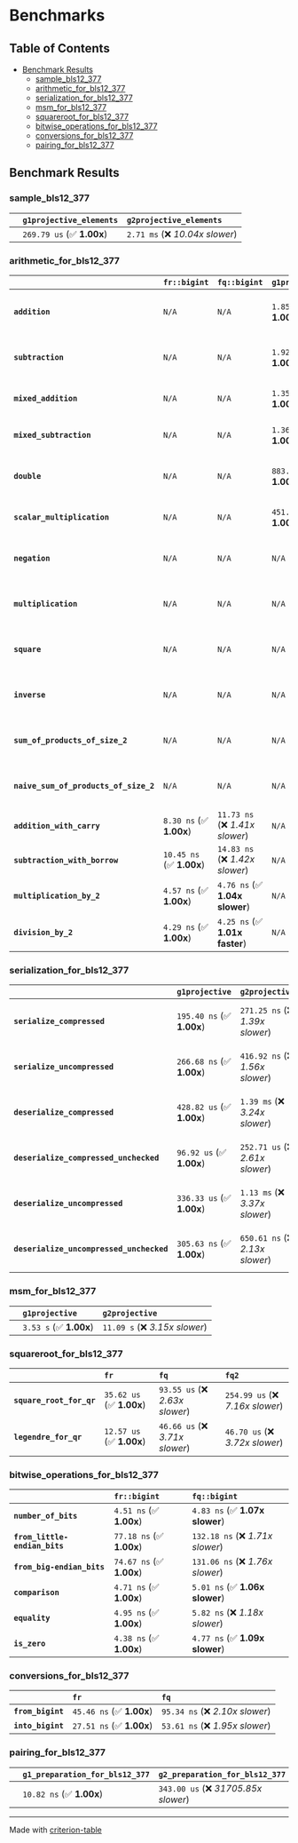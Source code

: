 # Benchmarks

## Table of Contents

- [Benchmark Results](#benchmark-results)
    - [sample_bls12_377](#sample_bls12_377)
    - [arithmetic_for_bls12_377](#arithmetic_for_bls12_377)
    - [serialization_for_bls12_377](#serialization_for_bls12_377)
    - [msm_for_bls12_377](#msm_for_bls12_377)
    - [squareroot_for_bls12_377](#squareroot_for_bls12_377)
    - [bitwise_operations_for_bls12_377](#bitwise_operations_for_bls12_377)
    - [conversions_for_bls12_377](#conversions_for_bls12_377)
    - [pairing_for_bls12_377](#pairing_for_bls12_377)

## Benchmark Results

### sample_bls12_377

|        | `g1projective_elements`          | `g2projective_elements`           |
|:-------|:---------------------------------|:--------------------------------- |
|        | `269.79 us` (✅ **1.00x**)        | `2.71 ms` (❌ *10.04x slower*)     |

### arithmetic_for_bls12_377

|                                       | `fr::bigint`             | `fq::bigint`                    | `g1projective`            | `g2projective`                 | `fq2`                             | `fq12`                            | `fq`                             | `fr`                               |
|:--------------------------------------|:-------------------------|:--------------------------------|:--------------------------|:-------------------------------|:----------------------------------|:----------------------------------|:---------------------------------|:---------------------------------- |
| **`addition`**                        | `N/A`                    | `N/A`                           | `1.85 us` (✅ **1.00x**)   | `6.21 us` (❌ *3.36x slower*)   | `34.21 ns` (🚀 **54.04x faster**)  | `230.29 ns` (🚀 **8.03x faster**)  | `24.09 ns` (🚀 **76.75x faster**) | `10.95 ns` (🚀 **168.80x faster**)  |
| **`subtraction`**                     | `N/A`                    | `N/A`                           | `1.92 us` (✅ **1.00x**)   | `6.26 us` (❌ *3.26x slower*)   | `35.47 ns` (🚀 **54.13x faster**)  | `219.25 ns` (🚀 **8.76x faster**)  | `20.67 ns` (🚀 **92.89x faster**) | `11.44 ns` (🚀 **167.87x faster**)  |
| **`mixed_addition`**                  | `N/A`                    | `N/A`                           | `1.35 us` (✅ **1.00x**)   | `4.39 us` (❌ *3.26x slower*)   | `N/A`                             | `N/A`                             | `N/A`                            | `N/A`                              |
| **`mixed_subtraction`**               | `N/A`                    | `N/A`                           | `1.36 us` (✅ **1.00x**)   | `4.39 us` (❌ *3.24x slower*)   | `N/A`                             | `N/A`                             | `N/A`                            | `N/A`                              |
| **`double`**                          | `N/A`                    | `N/A`                           | `883.57 ns` (✅ **1.00x**) | `3.03 us` (❌ *3.43x slower*)   | `16.95 ns` (🚀 **52.12x faster**)  | `135.74 ns` (🚀 **6.51x faster**)  | `9.66 ns` (🚀 **91.48x faster**)  | `10.66 ns` (🚀 **82.92x faster**)   |
| **`scalar_multiplication`**           | `N/A`                    | `N/A`                           | `451.28 us` (✅ **1.00x**) | `1.49 ms` (❌ *3.31x slower*)   | `N/A`                             | `N/A`                             | `N/A`                            | `N/A`                              |
| **`negation`**                        | `N/A`                    | `N/A`                           | `N/A`                     | `N/A`                          | `27.98 ns` (❌ *3.42x slower*)     | `141.96 ns` (❌ *17.35x slower*)   | `22.13 ns` (❌ *2.70x slower*)    | `8.18 ns` (✅ **1.00x**)            |
| **`multiplication`**                  | `N/A`                    | `N/A`                           | `N/A`                     | `N/A`                          | `328.32 ns` (❌ *7.12x slower*)    | `8.59 us` (❌ *186.23x slower*)    | `90.53 ns` (❌ *1.96x slower*)    | `46.12 ns` (✅ **1.00x**)           |
| **`square`**                          | `N/A`                    | `N/A`                           | `N/A`                     | `N/A`                          | `377.24 ns` (❌ *9.41x slower*)    | `6.15 us` (❌ *153.34x slower*)    | `79.26 ns` (❌ *1.98x slower*)    | `40.09 ns` (✅ **1.00x**)           |
| **`inverse`**                         | `N/A`                    | `N/A`                           | `N/A`                     | `N/A`                          | `16.86 us` (❌ *2.38x slower*)     | `32.55 us` (❌ *4.59x slower*)     | `16.22 us` (❌ *2.29x slower*)    | `7.09 us` (✅ **1.00x**)            |
| **`sum_of_products_of_size_2`**       | `N/A`                    | `N/A`                           | `N/A`                     | `N/A`                          | `717.02 ns` (❌ *11.13x slower*)   | `17.79 us` (❌ *276.12x slower*)   | `142.47 ns` (❌ *2.21x slower*)   | `64.42 ns` (✅ **1.00x**)           |
| **`naive_sum_of_products_of_size_2`** | `N/A`                    | `N/A`                           | `N/A`                     | `N/A`                          | `701.40 ns` (❌ *7.05x slower*)    | `17.42 us` (❌ *175.00x slower*)   | `221.99 ns` (❌ *2.23x slower*)   | `99.56 ns` (✅ **1.00x**)           |
| **`addition_with_carry`**             | `8.30 ns` (✅ **1.00x**)  | `11.73 ns` (❌ *1.41x slower*)   | `N/A`                     | `N/A`                          | `N/A`                             | `N/A`                             | `N/A`                            | `N/A`                              |
| **`subtraction_with_borrow`**         | `10.45 ns` (✅ **1.00x**) | `14.83 ns` (❌ *1.42x slower*)   | `N/A`                     | `N/A`                          | `N/A`                             | `N/A`                             | `N/A`                            | `N/A`                              |
| **`multiplication_by_2`**             | `4.57 ns` (✅ **1.00x**)  | `4.76 ns` (✅ **1.04x slower**)  | `N/A`                     | `N/A`                          | `N/A`                             | `N/A`                             | `N/A`                            | `N/A`                              |
| **`division_by_2`**                   | `4.29 ns` (✅ **1.00x**)  | `4.25 ns` (✅ **1.01x faster**)  | `N/A`                     | `N/A`                          | `N/A`                             | `N/A`                             | `N/A`                            | `N/A`                              |

### serialization_for_bls12_377

|                                          | `g1projective`            | `g2projective`                   | `fr`                               | `fq`                                | `fq2`                               | `fq12`                            |
|:-----------------------------------------|:--------------------------|:---------------------------------|:-----------------------------------|:------------------------------------|:------------------------------------|:--------------------------------- |
| **`serialize_compressed`**               | `195.40 ns` (✅ **1.00x**) | `271.25 ns` (❌ *1.39x slower*)   | `37.92 ns` (🚀 **5.15x faster**)    | `62.90 ns` (🚀 **3.11x faster**)     | `122.42 ns` (✅ **1.60x faster**)    | `790.49 ns` (❌ *4.05x slower*)    |
| **`serialize_uncompressed`**             | `266.68 ns` (✅ **1.00x**) | `416.92 ns` (❌ *1.56x slower*)   | `38.70 ns` (🚀 **6.89x faster**)    | `62.66 ns` (🚀 **4.26x faster**)     | `122.80 ns` (🚀 **2.17x faster**)    | `780.10 ns` (❌ *2.93x slower*)    |
| **`deserialize_compressed`**             | `428.82 us` (✅ **1.00x**) | `1.39 ms` (❌ *3.24x slower*)     | `61.77 ns` (🚀 **6942.50x faster**) | `130.45 ns` (🚀 **3287.36x faster**) | `302.59 ns` (🚀 **1417.15x faster**) | `1.87 us` (🚀 **229.10x faster**)  |
| **`deserialize_compressed_unchecked`**   | `96.92 us` (✅ **1.00x**)  | `252.71 us` (❌ *2.61x slower*)   | `62.08 ns` (🚀 **1561.21x faster**) | `131.22 ns` (🚀 **738.64x faster**)  | `304.35 ns` (🚀 **318.47x faster**)  | `1.82 us` (🚀 **53.11x faster**)   |
| **`deserialize_uncompressed`**           | `336.33 us` (✅ **1.00x**) | `1.13 ms` (❌ *3.37x slower*)     | `58.58 ns` (🚀 **5741.03x faster**) | `127.01 ns` (🚀 **2647.93x faster**) | `302.48 ns` (🚀 **1111.91x faster**) | `1.81 us` (🚀 **185.80x faster**)  |
| **`deserialize_uncompressed_unchecked`** | `305.63 ns` (✅ **1.00x**) | `650.61 ns` (❌ *2.13x slower*)   | `59.31 ns` (🚀 **5.15x faster**)    | `130.71 ns` (🚀 **2.34x faster**)    | `303.88 ns` (✅ **1.01x faster**)    | `1.84 us` (❌ *6.03x slower*)      |

### msm_for_bls12_377

|        | `g1projective`          | `g2projective`                  |
|:-------|:------------------------|:------------------------------- |
|        | `3.53 s` (✅ **1.00x**)  | `11.09 s` (❌ *3.15x slower*)    |

### squareroot_for_bls12_377

|                          | `fr`                     | `fq`                            | `fq2`                             |
|:-------------------------|:-------------------------|:--------------------------------|:--------------------------------- |
| **`square_root_for_qr`** | `35.62 us` (✅ **1.00x**) | `93.55 us` (❌ *2.63x slower*)   | `254.99 us` (❌ *7.16x slower*)    |
| **`legendre_for_qr`**    | `12.57 us` (✅ **1.00x**) | `46.66 us` (❌ *3.71x slower*)   | `46.70 us` (❌ *3.72x slower*)     |

### bitwise_operations_for_bls12_377

|                               | `fr::bigint`             | `fq::bigint`                      |
|:------------------------------|:-------------------------|:--------------------------------- |
| **`number_of_bits`**          | `4.51 ns` (✅ **1.00x**)  | `4.83 ns` (✅ **1.07x slower**)    |
| **`from_little-endian_bits`** | `77.18 ns` (✅ **1.00x**) | `132.18 ns` (❌ *1.71x slower*)    |
| **`from_big-endian_bits`**    | `74.67 ns` (✅ **1.00x**) | `131.06 ns` (❌ *1.76x slower*)    |
| **`comparison`**              | `4.71 ns` (✅ **1.00x**)  | `5.01 ns` (✅ **1.06x slower**)    |
| **`equality`**                | `4.95 ns` (✅ **1.00x**)  | `5.82 ns` (❌ *1.18x slower*)      |
| **`is_zero`**                 | `4.38 ns` (✅ **1.00x**)  | `4.77 ns` (✅ **1.09x slower**)    |

### conversions_for_bls12_377

|                   | `fr`                     | `fq`                             |
|:------------------|:-------------------------|:-------------------------------- |
| **`from_bigint`** | `45.46 ns` (✅ **1.00x**) | `95.34 ns` (❌ *2.10x slower*)    |
| **`into_bigint`** | `27.51 ns` (✅ **1.00x**) | `53.61 ns` (❌ *1.95x slower*)    |

### pairing_for_bls12_377

|        | `g1_preparation_for_bls12_377`          | `g2_preparation_for_bls12_377`          | `miller_loop_for_bls12_377`          | `final_exponentiation_for_bls12_377`          | `full_pairing_for_bls12_377`           |
|:-------|:----------------------------------------|:----------------------------------------|:-------------------------------------|:----------------------------------------------|:-------------------------------------- |
|        | `10.82 ns` (✅ **1.00x**)                | `343.00 us` (❌ *31705.85x slower*)      | `827.54 us` (❌ *76495.61x slower*)   | `1.50 ms` (❌ *138585.54x slower*)             | `2.76 ms` (❌ *254975.85x slower*)      |

---
Made with [criterion-table](https://github.com/nu11ptr/criterion-table)

